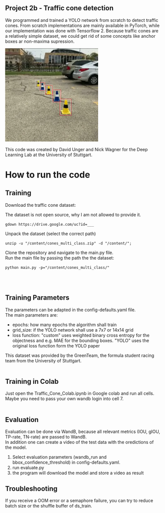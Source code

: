 ## Project 2b - Traffic cone detection

We programmed and trained a YOLO network from scratch to detect traffic cones. From scratch implementations are mainly available in PyTorch, while our implementation was done with Tensorflow 2.
Because traffic cones are a relatively simple dataset, we could get rid of some concepts like anchor boxes ar non-maxima supression.

<img src="6_traffic_cones.png" alt="MarineGEO circle logo" style="height: 300px; width:300px;"/>



This code was created by David Unger and Nick Wagner for the Deep Learning Lab at the University of Stuttgart.

# How to run the code

## Training
Download the traffic cone dataset:

The dataset is not open source, why I am not allowed to provide it. <br />

```
gdown https://drive.google.com/uc?id=___
```
Unpack the dataset (select the correct path)<br />
```
unzip -u "/content/cones_multi_class.zip" -d "/content/";
````
Clone the repository and navigate to the main.py file.<br />
Run the main file by passing the path the the dataset:<br />
````
python main.py -p="/content/cones_multi_class/"
````



<br /><br />
## Training Parameters
The parameters can be adapted in the config-defaults.yaml file.<br />
The main parameters are:
- epochs: how many epochs the algorithm shall train
- grid_size: if the YOLO network shall use a 7x7 or 14x14 grid
- loss function: "custom" uses weighted binary cross entropy for the objectness and e.g. MAE for the bounding boxes. "YOLO" uses the original loss function form the YOLO paper

This dataset was provided by the GreenTeam, the formula student racing team from the University of Stuttgart.
<br /><br />
## Training in Colab
Just open the Traffic_Cone_Colab.ipynb in Google colab and run all cells.<br />
Maybe you need to pass your own wandb login into cell 7.
<br /><br />

## Evaluation
Evaluation can be done via WandB, because all relevant metrics (IOU, gIOU, TP-rate, TN-rate) are passed to WandB.<br />
In addition one can create a video of the test data with the oredictions of the model.
1) Select evaluation parameters (wandb_run and bbox_confidence_threshold) in config-defaults.yaml.
2) run evaluate.py 
3) the program will download the model and store a video as result



## Troubleshooting
If you receive a OOM error or a semaphore failure, you can try to reduce batch size or the shuffle buffer of ds_train.

